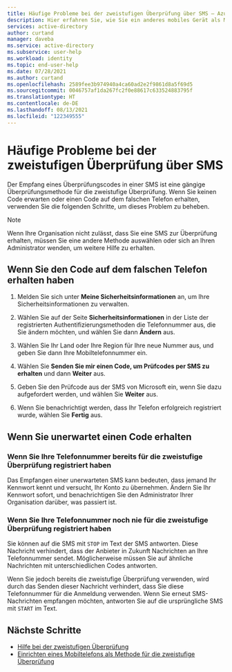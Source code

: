 ```yaml
---
title: Häufige Probleme bei der zweistufigen Überprüfung über SMS – Azure Active Directory | Microsoft-Dokumentation
description: Hier erfahren Sie, wie Sie ein anderes mobiles Gerät als Methode für die zweistufige Überprüfung einrichten.
services: active-directory
author: curtand
manager: daveba
ms.service: active-directory
ms.subservice: user-help
ms.workload: identity
ms.topic: end-user-help
ms.date: 07/28/2021
ms.author: curtand
ms.openlocfilehash: 2589fee3b974940a4ca60ad2e2f9861d8a5f69d5
ms.sourcegitcommit: 0046757af1da267fc2f0e88617c633524883795f
ms.translationtype: HT
ms.contentlocale: de-DE
ms.lasthandoff: 08/13/2021
ms.locfileid: "122349555"
---
```

# <a name="common-problems-with-text-message-two-step-verification"></a>Häufige Probleme bei der zweistufigen Überprüfung über SMS

Der Empfang eines Überprüfungscodes in einer SMS ist eine gängige Überprüfungsmethode für die zweistufige Überprüfung. Wenn Sie keinen Code erwarten oder einen Code auf dem falschen Telefon erhalten, verwenden Sie die folgenden Schritte, um dieses Problem zu beheben.  

> [!Note]
> Wenn Ihre Organisation nicht zulässt, dass Sie eine SMS zur Überprüfung erhalten, müssen Sie eine andere Methode auswählen oder sich an Ihren Administrator wenden, um weitere Hilfe zu erhalten.

## <a name="if-you-received-the-code-on-the-wrong-phone"></a>Wenn Sie den Code auf dem falschen Telefon erhalten haben

1. Melden Sie sich unter **Meine Sicherheitsinformationen** an, um Ihre Sicherheitsinformationen zu verwalten.

1. Wählen Sie auf der Seite **Sicherheitsinformationen** in der Liste der registrierten Authentifizierungsmethoden die Telefonnummer aus, die Sie ändern möchten, und wählen Sie dann **Ändern** aus.

1. Wählen Sie Ihr Land oder Ihre Region für Ihre neue Nummer aus, und geben Sie dann Ihre Mobiltelefonnummer ein.

1. Wählen Sie **Senden Sie mir einen Code, um Prüfcodes per SMS zu erhalten** und dann **Weiter** aus.

1. Geben Sie den Prüfcode aus der SMS von Microsoft ein, wenn Sie dazu aufgefordert werden, und wählen Sie **Weiter** aus.

1. Wenn Sie benachrichtigt werden, dass Ihr Telefon erfolgreich registriert wurde, wählen Sie **Fertig** aus.

## <a name="if-you-receive-a-code-unexpectedly"></a>Wenn Sie unerwartet einen Code erhalten

### <a name="if-you-already-registered-your-phone-number-for-two-step-verification"></a>Wenn Sie Ihre Telefonnummer bereits für die zweistufige Überprüfung registriert haben

Das Empfangen einer unerwarteten SMS kann bedeuten, dass jemand Ihr Kennwort kennt und versucht, Ihr Konto zu übernehmen. Ändern Sie Ihr Kennwort sofort, und benachrichtigen Sie den Administrator Ihrer Organisation darüber, was passiert ist.

### <a name="if-you-never-registered-your-phone-number-for-two-step-verification"></a>Wenn Sie Ihre Telefonnummer noch nie für die zweistufige Überprüfung registriert haben

Sie können auf die SMS mit `STOP` im Text der SMS antworten. Diese Nachricht verhindert, dass der Anbieter in Zukunft Nachrichten an Ihre Telefonnummer sendet. Möglicherweise müssen Sie auf ähnliche Nachrichten mit unterschiedlichen Codes antworten.  

Wenn Sie jedoch bereits die zweistufige Überprüfung verwenden, wird durch das Senden dieser Nachricht verhindert, dass Sie diese Telefonnummer für die Anmeldung verwenden. Wenn Sie erneut SMS-Nachrichten empfangen möchten, antworten Sie auf die ursprüngliche SMS mit `START` im Text.

## <a name="next-steps"></a>Nächste Schritte

- [Hilfe bei der zweistufigen Überprüfung](multi-factor-authentication-end-user-troubleshoot.md)
- [Einrichten eines Mobiltelefons als Methode für die zweistufige Überprüfung](multi-factor-authentication-setup-phone-number.md)